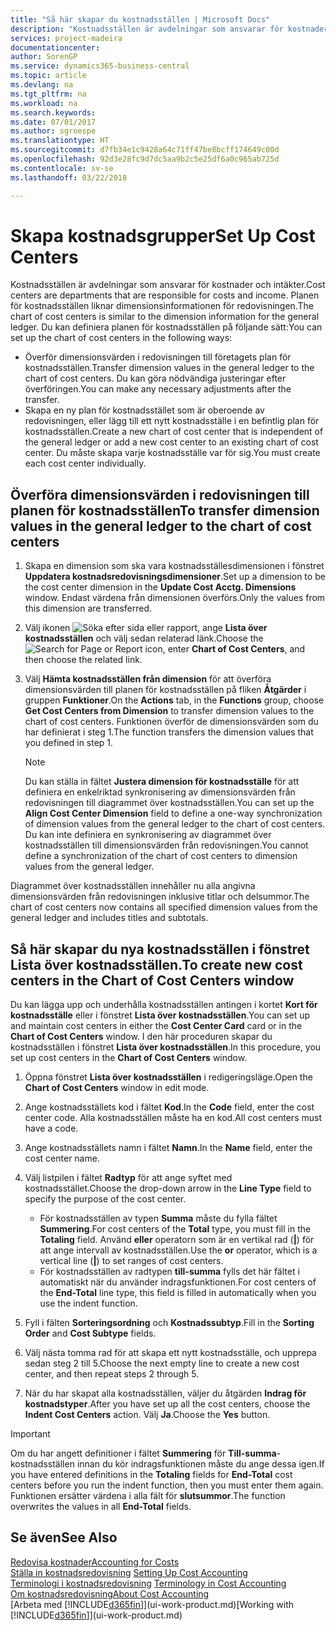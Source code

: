```yaml
---
title: "Så här skapar du kostnadsställen | Microsoft Docs"
description: "Kostnadsställen är avdelningar som ansvarar för kostnader och intäkter. Planen för kostnadsställen liknar dimensionsinformationen för redovisningen."
services: project-madeira
documentationcenter: 
author: SorenGP
ms.service: dynamics365-business-central
ms.topic: article
ms.devlang: na
ms.tgt_pltfrm: na
ms.workload: na
ms.search.keywords: 
ms.date: 07/01/2017
ms.author: sgroespe
ms.translationtype: HT
ms.sourcegitcommit: d7fb34e1c9428a64c71ff47be8bcff174649c00d
ms.openlocfilehash: 92d3e28fc9d7dc5aa9b2c5e25df6a0c965ab725d
ms.contentlocale: sv-se
ms.lasthandoff: 03/22/2018

---
```

# <a name="set-up-cost-centers"></a><span data-ttu-id="38270-104">Skapa kostnadsgrupper</span><span class="sxs-lookup"><span data-stu-id="38270-104">Set Up Cost Centers</span></span>
<span data-ttu-id="38270-105">Kostnadsställen är avdelningar som ansvarar för kostnader och intäkter.</span><span class="sxs-lookup"><span data-stu-id="38270-105">Cost centers are departments that are responsible for costs and income.</span></span> <span data-ttu-id="38270-106">Planen för kostnadsställen liknar dimensionsinformationen för redovisningen.</span><span class="sxs-lookup"><span data-stu-id="38270-106">The chart of cost centers is similar to the dimension information for the general ledger.</span></span> <span data-ttu-id="38270-107">Du kan definiera planen för kostnadsställen på följande sätt:</span><span class="sxs-lookup"><span data-stu-id="38270-107">You can set up the chart of cost centers in the following ways:</span></span>  

-   <span data-ttu-id="38270-108">Överför dimensionsvärden i redovisningen till företagets plan för kostnadsställen.</span><span class="sxs-lookup"><span data-stu-id="38270-108">Transfer dimension values in the general ledger to the chart of cost centers.</span></span> <span data-ttu-id="38270-109">Du kan göra nödvändiga justeringar efter överföringen.</span><span class="sxs-lookup"><span data-stu-id="38270-109">You can make any necessary adjustments after the transfer.</span></span>  
-   <span data-ttu-id="38270-110">Skapa en ny plan för kostnadsstället som är oberoende av redovisningen, eller lägg till ett nytt kostnadsställe i en befintlig plan för kostnadsställen.</span><span class="sxs-lookup"><span data-stu-id="38270-110">Create a new chart of cost center that is independent of the general ledger or add a new cost center to an existing chart of cost center.</span></span> <span data-ttu-id="38270-111">Du måste skapa varje kostnadsställe var för sig.</span><span class="sxs-lookup"><span data-stu-id="38270-111">You must create each cost center individually.</span></span>  

## <a name="to-transfer-dimension-values-in-the-general-ledger-to-the-chart-of-cost-centers"></a><span data-ttu-id="38270-112">Överföra dimensionsvärden i redovisningen till planen för kostnadsställen</span><span class="sxs-lookup"><span data-stu-id="38270-112">To transfer dimension values in the general ledger to the chart of cost centers</span></span>  
1.  <span data-ttu-id="38270-113">Skapa en dimension som ska vara kostnadsställesdimensionen i fönstret **Uppdatera kostnadsredovisningsdimensioner**.</span><span class="sxs-lookup"><span data-stu-id="38270-113">Set up a dimension to be the cost center dimension in the **Update Cost Acctg. Dimensions** window.</span></span> <span data-ttu-id="38270-114">Endast värdena från dimensionen överförs.</span><span class="sxs-lookup"><span data-stu-id="38270-114">Only the values from this dimension are transferred.</span></span>  
2.  <span data-ttu-id="38270-115">Välj ikonen ![Söka efter sida eller rapport](media/ui-search/search_small.png "Ikonen Söka efter sida eller rapport"), ange **Lista över kostnadsställen** och välj sedan relaterad länk.</span><span class="sxs-lookup"><span data-stu-id="38270-115">Choose the ![Search for Page or Report](media/ui-search/search_small.png "Search for Page or Report icon") icon, enter **Chart of Cost Centers**, and then choose the related link.</span></span>  
3.  <span data-ttu-id="38270-116">Välj **Hämta kostnadsställen från dimension** för att överföra dimensionsvärden till planen för kostnadsställen på fliken **Åtgärder** i gruppen **Funktioner**.</span><span class="sxs-lookup"><span data-stu-id="38270-116">On the **Actions** tab, in the **Functions** group, choose **Get Cost Centers from Dimension** to transfer dimension values to the chart of cost centers.</span></span> <span data-ttu-id="38270-117">Funktionen överför de dimensionsvärden som du har definierat i steg 1.</span><span class="sxs-lookup"><span data-stu-id="38270-117">The function transfers the dimension values that you defined in step 1.</span></span>  

    > [!NOTE]  
    >  <span data-ttu-id="38270-118">Du kan ställa in fältet **Justera dimension för kostnadsställe** för att definiera en enkelriktad synkronisering av dimensionsvärden från redovisningen till diagrammet över kostnadsställen.</span><span class="sxs-lookup"><span data-stu-id="38270-118">You can set up the **Align Cost Center Dimension**  field to define a one-way synchronization of dimension values from the general ledger to the chart of cost centers.</span></span> <span data-ttu-id="38270-119">Du kan inte definiera en synkronisering av diagrammet över kostnadsställen till dimensionsvärden från redovisningen.</span><span class="sxs-lookup"><span data-stu-id="38270-119">You cannot define a synchronization of the chart of cost centers to dimension values from the general ledger.</span></span>  

<span data-ttu-id="38270-120">Diagrammet över kostnadsställen innehåller nu alla angivna dimensionsvärden från redovisningen inklusive titlar och delsummor.</span><span class="sxs-lookup"><span data-stu-id="38270-120">The chart of cost centers now contains all specified dimension values from the general ledger and includes titles and subtotals.</span></span>  

## <a name="to-create-new-cost-centers-in-the-chart-of-cost-centers-window"></a><span data-ttu-id="38270-121">Så här skapar du nya kostnadsställen i fönstret Lista över kostnadsställen.</span><span class="sxs-lookup"><span data-stu-id="38270-121">To create new cost centers in the Chart of Cost Centers window</span></span>  
<span data-ttu-id="38270-122">Du kan lägga upp och underhålla kostnadsställen antingen i kortet **Kort för kostnadsställe** eller i fönstret **Lista över kostnadsställen**.</span><span class="sxs-lookup"><span data-stu-id="38270-122">You can set up and maintain cost centers in either the **Cost Center Card** card or in the **Chart of Cost Centers** window.</span></span> <span data-ttu-id="38270-123">I den här proceduren skapar du kostnadsställen i fönstret **Lista över kostnadsställen**.</span><span class="sxs-lookup"><span data-stu-id="38270-123">In this procedure, you set up cost centers in the **Chart of Cost Centers** window.</span></span>  

1. <span data-ttu-id="38270-124">Öppna fönstret **Lista över kostnadsställen** i redigeringsläge.</span><span class="sxs-lookup"><span data-stu-id="38270-124">Open the **Chart of Cost Centers** window in edit mode.</span></span>  
2. <span data-ttu-id="38270-125">Ange kostnadsställets kod i fältet **Kod**.</span><span class="sxs-lookup"><span data-stu-id="38270-125">In the **Code** field, enter the cost center code.</span></span> <span data-ttu-id="38270-126">Alla kostnadsställen måste ha en kod.</span><span class="sxs-lookup"><span data-stu-id="38270-126">All cost centers must have a code.</span></span>  
3. <span data-ttu-id="38270-127">Ange kostnadsställets namn i fältet **Namn**.</span><span class="sxs-lookup"><span data-stu-id="38270-127">In the **Name** field, enter the cost center name.</span></span>  
4. <span data-ttu-id="38270-128">Välj listpilen i fältet **Radtyp** för att ange syftet med kostnadsstället.</span><span class="sxs-lookup"><span data-stu-id="38270-128">Choose the drop-down arrow in the **Line Type** field to specify the purpose of the cost center.</span></span>  

    - <span data-ttu-id="38270-129">För kostnadsställen av typen **Summa** måste du fylla fältet **Summering**.</span><span class="sxs-lookup"><span data-stu-id="38270-129">For cost centers of the **Total** type, you must fill in the **Totaling** field.</span></span> <span data-ttu-id="38270-130">Använd **eller** operatorn som är en vertikal rad (**&#124;**) för att ange intervall av kostnadsställen.</span><span class="sxs-lookup"><span data-stu-id="38270-130">Use the **or** operator, which is a vertical line (**&#124;**) to set ranges of cost centers.</span></span>  
    - <span data-ttu-id="38270-131">För kostnadsställen av radtypen **till-summa** fylls det här fältet i automatiskt när du använder indragsfunktionen.</span><span class="sxs-lookup"><span data-stu-id="38270-131">For cost centers of the **End-Total** line type, this field is filled in automatically when you use the indent function.</span></span>  
5.  <span data-ttu-id="38270-132">Fyll i fälten **Sorteringsordning** och **Kostnadssubtyp**.</span><span class="sxs-lookup"><span data-stu-id="38270-132">Fill in the **Sorting Order** and **Cost Subtype** fields.</span></span>  
6.  <span data-ttu-id="38270-133">Välj nästa tomma rad för att skapa ett nytt kostnadsställe, och upprepa sedan steg 2 till 5.</span><span class="sxs-lookup"><span data-stu-id="38270-133">Choose the next empty line to create a new cost center, and then repeat steps 2 through 5.</span></span>  
7.  <span data-ttu-id="38270-134">När du har skapat alla kostnadsställen, väljer du åtgärden **Indrag för kostnadstyper**.</span><span class="sxs-lookup"><span data-stu-id="38270-134">After you have set up all the cost centers, choose the **Indent Cost Centers** action.</span></span> <span data-ttu-id="38270-135">Välj **Ja**.</span><span class="sxs-lookup"><span data-stu-id="38270-135">Choose the **Yes** button.</span></span>  

> [!IMPORTANT]  
>  <span data-ttu-id="38270-136">Om du har angett definitioner i fältet  **Summering** för **Till-summa**-kostnadsställen innan du kör indragsfunktionen måste du ange dessa igen.</span><span class="sxs-lookup"><span data-stu-id="38270-136">If you have entered definitions in the **Totaling** fields for **End-Total** cost centers before you run the indent function, then you must enter them again.</span></span> <span data-ttu-id="38270-137">Funktionen ersätter värdena i alla fält för **slutsummor**.</span><span class="sxs-lookup"><span data-stu-id="38270-137">The function overwrites the values in all **End-Total** fields.</span></span>  

## <a name="see-also"></a><span data-ttu-id="38270-138">Se även</span><span class="sxs-lookup"><span data-stu-id="38270-138">See Also</span></span>  
[<span data-ttu-id="38270-139">Redovisa kostnader</span><span class="sxs-lookup"><span data-stu-id="38270-139">Accounting for Costs</span></span>](finance-manage-cost-accounting.md)  
<span data-ttu-id="38270-140">[Ställa in kostnadsredovisning](finance-set-up-cost-accounting.md) </span><span class="sxs-lookup"><span data-stu-id="38270-140">[Setting Up Cost Accounting](finance-set-up-cost-accounting.md) </span></span>  
<span data-ttu-id="38270-141">[Terminologi i kostnadsredovisning](finance-terminology-in-cost-accounting.md) </span><span class="sxs-lookup"><span data-stu-id="38270-141">[Terminology in Cost Accounting](finance-terminology-in-cost-accounting.md) </span></span>  
[<span data-ttu-id="38270-142">Om kostnadsredovisning</span><span class="sxs-lookup"><span data-stu-id="38270-142">About Cost Accounting</span></span>](finance-about-cost-accounting.md)  
<span data-ttu-id="38270-143">[Arbeta med [!INCLUDE[d365fin](includes/d365fin_md.md)]](ui-work-product.md)</span><span class="sxs-lookup"><span data-stu-id="38270-143">[Working with [!INCLUDE[d365fin](includes/d365fin_md.md)]](ui-work-product.md)</span></span>

